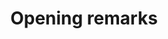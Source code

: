 ---
# Determines which item appears first on the schedule (lowest number (0) appears first)
sequence_id: 0

# Time of the event
time: 08:30 - 08:40

# Title of the event
title: Opening remarks

# Speaker Info
speaker: Organizers
webpage: /organizers
# affil: Buzz University
# affil_link: https://buzz.edu
# affil2: Buzz University
# affil2_link: https://buzz.edu

# Image
img: ../organizers/frank.jpg
img_link: /organizers
---